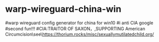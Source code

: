 # warp-wireguard-china-win
#warp wireguard config generator for china for win10
#i anti CIA google
#second fun!!!
#CIA:TRAITOR OF SAXON，,SUPPORTING American Circumcision\see\https://thorium.rocks/misc/sexuallymutilatedchild.org/

